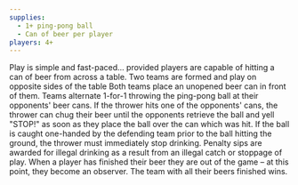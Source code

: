 ```yaml
---
supplies:
  - 1+ ping-pong ball
  - Can of beer per player
players: 4+
---
```

Play is simple and fast-paced... provided players are capable of hitting a can of beer from across a table.
Two teams are formed and play on opposite sides of the table
Both teams place an unopened beer can in front of them.
Teams alternate 1-for-1 throwing the ping-pong ball at their opponents' beer cans.
If the thrower hits one of the opponents' cans, the thrower can chug their beer until the opponents retrieve the ball and yell "STOP!" as soon as they place the ball over the can which was hit.
If the ball is caught one-handed by the defending team prior to the ball hitting the ground, the thrower must immediately stop drinking.
Penalty sips are awarded for illegal drinking as a result from an illegal catch or stoppage of play.
When a player has finished their beer they are out of the game – at this point, they become an observer.
The team with all their beers finished wins.
